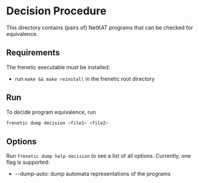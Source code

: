 # Decision Procedure
This directory contains (pairs of) NetKAT programs that can be checked for equivalence.

## Requirements
The frenetic executable must be installed:
  * run `make && make reinstall` in the frenetic root directory

## Run
To decide program equivalence, run
```bash
frenetic dump decision <file1> <file2>
```

## Options
Run `frenetic dump help decision` to see a list of all options. Currently, one flag is supported:
  * --dump-auto: dump automata representations of the programs

